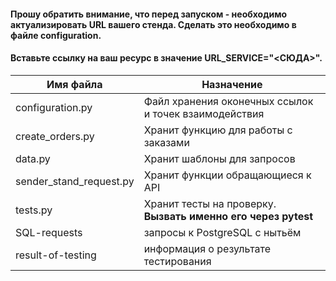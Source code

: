 #### Прошу обратить внимание, что перед запуском - необходимо актуализировать URL вашего стенда. Сделать это необходимо в файле configuration.
#### Вставьте ссылку на ваш ресурс в значение URL_SERVICE="<СЮДА>".

| Имя файла | Назначение |
|-----|-----|
| configuration.py | Файл хранения оконечных ссылок и точек взаимодействия|
| create_orders.py | Хранит функцию для работы с заказами|
| data.py | Хранит шаблоны для запросов|
| sender_stand_request.py | Хранит функции обращающиеся к API|
| tests.py | Хранит тесты на проверку. **Вызвать именно его через pytest**|
| SQL-requests | запросы к PostgreSQL с нытьём |
| result-of-testing | информация о результате тестирования |
